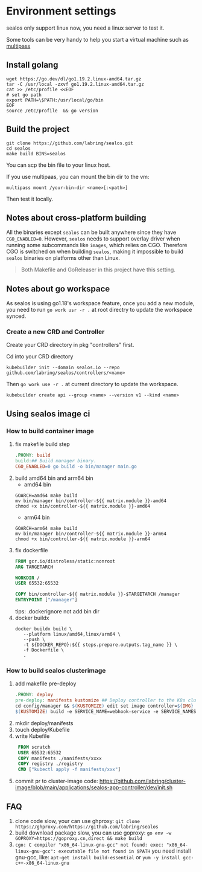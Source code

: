# Environment settings

sealos only support linux now, you need a linux server to test it.

Some tools can be very handy to help you start a virtual machine such as [multipass](https://multipass.run/)

## Install golang

```shell
wget https://go.dev/dl/go1.19.2.linux-amd64.tar.gz
tar -C /usr/local -zxvf go1.19.2.linux-amd64.tar.gz
cat >> /etc/profile <<EOF
# set go path
export PATH=\$PATH:/usr/local/go/bin
EOF
source /etc/profile  && go version
```

## Build the project

```shell script
git clone https://github.com/labring/sealos.git
cd sealos
make build BINS=sealos
```

You can scp the bin file to your linux host.

If you use multipaas, you can mount the bin dir to the vm:

```shell script
multipass mount /your-bin-dir <name>[:<path>]
```

Then test it locally.

## Notes about cross-platform building

All the binaries except `sealos` can be built anywhere since they have `CGO_ENABLED=0`. However, `sealos` needs to support overlay driver when running some subcommands like `images`, which relies on CGO. Therefore CGO is switched on when building `sealos`, making it impossible to build `sealos` binaries on platforms other than Linux.

> Both Makefile and GoReleaser in this project have this setting.

## Notes about go workspace

As sealos is using go1.18's workspace feature, once you add a new module, you need to run `go work usr -r .` at root directry to update the workspace synced.

### Create a new CRD and Controller
Create your CRD directory in pkg "controllers" first.

Cd into your CRD directory

```shell script
kubebuilder init --domain sealos.io --repo github.com/labring/sealos/controllers/<name>
```

Then `go work use -r .` at current directory to update the workspace.

```shell script
kubebuilder create api --group <name> --version v1 --kind <name>
```

## Using sealos image ci

### How to build container image
1. fix makefile build step
    ```makefile
   .PHONY: build
    build:## Build manager binary.
    CGO_ENABLED=0 go build -o bin/manager main.go
    ```
2. build amd64 bin and arm64 bin
    - amd64 bin
   ```
   GOARCH=amd64 make build
   mv bin/manager bin/controller-${{ matrix.module }}-amd64
   chmod +x bin/controller-${{ matrix.module }}-amd64
   ```
    - arm64 bin
   ```
   GOARCH=arm64 make build
   mv bin/manager bin/controller-${{ matrix.module }}-arm64
   chmod +x bin/controller-${{ matrix.module }}-arm64
   ```
3. fix dockerfile
   ```dockerfile
   FROM gcr.io/distroless/static:nonroot
   ARG TARGETARCH
   
   WORKDIR /
   USER 65532:65532
   
   COPY bin/controller-${{ matrix.module }}-$TARGETARCH /manager
   ENTRYPOINT ["/manager"]
   ```
   tips: .dockerignore not add bin dir
4. docker buildx
   ```shell
   docker buildx build \
      --platform linux/amd64,linux/arm64 \
      --push \
      -t ${DOCKER_REPO}:${{ steps.prepare.outputs.tag_name }} \
      -f Dockerfile \
      .
   ```

### How to build sealos clusterimage

1. add makefile pre-deploy
   ```makefile
   .PHONY: deploy
   pre-deploy: manifests kustomize ## Deploy controller to the K8s cluster specified in ~/.kube/config.
   cd config/manager && $(KUSTOMIZE) edit set image controller=${IMG}
   $(KUSTOMIZE) build -e SERVICE_NAME=webhook-service -e SERVICE_NAMESPACE=system config/default  > deploy/manifests/deploy.yaml.tmpl
   ```
2. mkdir deploy/manifests
3. touch deploy/Kubefile
4. write Kubefile
   ```dockerfile
    FROM scratch
    USER 65532:65532
    COPY manifests ./manifests/xxxx
    COPY registry ./registry
    CMD ["kubectl apply -f manifests/xxx"]
   ```
5. commit pr to cluster-image
   code:  https://github.com/labring/cluster-image/blob/main/applications/sealos-app-controller/dev/init.sh


## FAQ

1. clone code slow, your can use ghproxy: `git clone https://ghproxy.com/https://github.com/labring/sealos`
2. build download package slow, you can use goproxy: `go env -w GOPROXY=https://goproxy.cn,direct && make build`
3. `cgo: C compiler "x86_64-linux-gnu-gcc" not found: exec: "x86_64-linux-gnu-gcc": executable file not found in $PATH` you need install gnu-gcc, like: `apt-get install build-essential` or `yum -y install gcc-c++-x86_64-linux-gnu`
